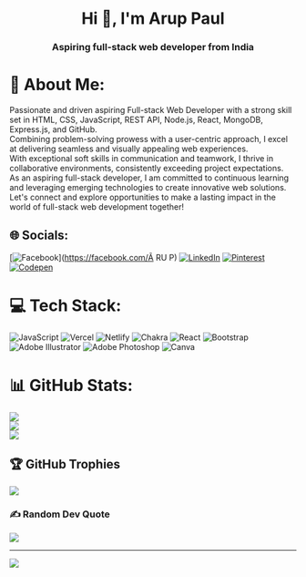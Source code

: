 <h1 align="center">Hi 👋, I'm Arup Paul</h1>
<h3 align="center">Aspiring full-stack web developer from India</h3>

# 💫 About Me:
 Passionate and driven aspiring Full-stack Web Developer with a strong skill set in HTML, CSS, JavaScript, REST API, Node.js, React, MongoDB, Express.js, and GitHub. <br>Combining problem-solving prowess with a user-centric approach, I excel at delivering seamless and visually appealing web experiences. <br>With exceptional soft skills in communication and teamwork, I thrive in collaborative environments, consistently exceeding project expectations. <br>As an aspiring full-stack developer, I am committed to continuous learning and leveraging emerging technologies to create innovative web solutions. <br>Let's connect and explore opportunities to make a lasting impact in the world of full-stack web development together!


## 🌐 Socials:
[![Facebook](https://img.shields.io/badge/Facebook-%231877F2.svg?logo=Facebook&logoColor=white)](https://facebook.com/Ã RU P) [![LinkedIn](https://img.shields.io/badge/LinkedIn-%230077B5.svg?logo=linkedin&logoColor=white)](https://linkedin.com/in/https://www.linkedin.com/in/arup-paul-310270243?lipi=urn%3Ali%3Apage%3Ad_flagship3_profile_view_base_contact_details%3BX%2FT%2F%2FJbWR5ODDkgZpEv2DQ%3D%3D) [![Pinterest](https://img.shields.io/badge/Pinterest-%23E60023.svg?logo=Pinterest&logoColor=white)](https://pinterest.com/@aruppaul1650) [![Codepen](https://img.shields.io/badge/Codepen-000000?style=for-the-badge&logo=codepen&logoColor=white)](https://codepen.io/@Its-Arup) 

# 💻 Tech Stack:
![JavaScript](https://img.shields.io/badge/javascript-%23323330.svg?style=for-the-badge&logo=javascript&logoColor=%23F7DF1E) ![Vercel](https://img.shields.io/badge/vercel-%23000000.svg?style=for-the-badge&logo=vercel&logoColor=white) ![Netlify](https://img.shields.io/badge/netlify-%23000000.svg?style=for-the-badge&logo=netlify&logoColor=#00C7B7) ![Chakra](https://img.shields.io/badge/chakra-%234ED1C5.svg?style=for-the-badge&logo=chakraui&logoColor=white) ![React](https://img.shields.io/badge/react-%2320232a.svg?style=for-the-badge&logo=react&logoColor=%2361DAFB) ![Bootstrap](https://img.shields.io/badge/bootstrap-%23563D7C.svg?style=for-the-badge&logo=bootstrap&logoColor=white) ![Adobe Illustrator](https://img.shields.io/badge/adobeillustrator-%23FF9A00.svg?style=for-the-badge&logo=adobeillustrator&logoColor=white) ![Adobe Photoshop](https://img.shields.io/badge/adobephotoshop-%2331A8FF.svg?style=for-the-badge&logo=adobephotoshop&logoColor=white) ![Canva](https://img.shields.io/badge/Canva-%2300C4CC.svg?style=for-the-badge&logo=Canva&logoColor=white)
# 📊 GitHub Stats:
![](https://github-readme-stats.vercel.app/api?username=Its-Arup&theme=dark&hide_border=false&include_all_commits=true&count_private=true)<br/>
![](https://github-readme-streak-stats.herokuapp.com/?user=Its-Arup&theme=dark&hide_border=false)<br/>
![](https://github-readme-stats.vercel.app/api/top-langs/?username=Its-Arup&theme=dark&hide_border=false&include_all_commits=true&count_private=true&layout=compact)

## 🏆 GitHub Trophies
![](https://github-profile-trophy.vercel.app/?username=Its-Arup&theme=radical&no-frame=false&no-bg=false&margin-w=4)

### ✍️ Random Dev Quote
![](https://quotes-github-readme.vercel.app/api?type=horizontal&theme=radical)

---
[![](https://visitcount.itsvg.in/api?id=Its-Arup&icon=0&color=0)](https://visitcount.itsvg.in)

<!-- Proudly created with GPRM ( https://gprm.itsvg.in ) -->
